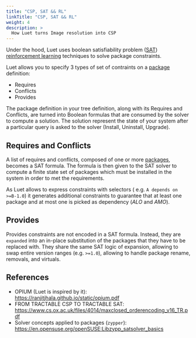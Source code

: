 ```yaml
---
title: "CSP, SAT && RL"
linkTitle: "CSP, SAT && RL"
weight: 4
description: >
  How Luet turns Image resolution into CSP
---
```


Under the hood, Luet uses boolean satisfiability problem ([SAT](https://en.wikipedia.org/wiki/Boolean_satisfiability_problem))  [reinforcement learning](https://en.wikipedia.org/wiki/Reinforcement_learning) techniques to solve package constraints.

Luet allows you to specify 3 types of set of contraints on a [package](/docs/concepts/packages/) definition:

- Requires
- Conflicts
- Provides

The package definition in your tree definition, along with its Requires and Conflicts, are turned into Boolean formulas that are consumed by the solver to compute a solution. The solution represent the state of your system after a particular query is asked to the solver (Install, Uninstall, Upgrade).

## Requires and Conflicts

A list of requires and conflicts, composed of one or more [packages](/docs/concepts/packages/), becomes a SAT formula. The formula is then given to the SAT solver to compute a finite state set of packages which must be installed in the system in order to met the requirements.

As Luet allows to express constraints with selectors ( e.g. `A depends on >=B-1.0`) it generates additional constraints to guarantee that at least one package and at most one is picked as dependency (*ALO* and *AMO*).

## Provides

Provides constraints are not encoded in a SAT formula. Instead, they are `expanded` into an in-place substitution of the packages that they have to be replaced with.
They share the same SAT logic of expansion, allowing to swap entire version ranges (e.g. `>=1.0`), allowing to handle package rename, removals, and virtuals.

## References

- OPIUM (Luet is inspired by it): https://ranjitjhala.github.io/static/opium.pdf
- FROM TRACTABLE CSP TO TRACTABLE SAT: https://www.cs.ox.ac.uk/files/4014/maxclosed_orderencoding_v16_TR.pdf
- Solver concepts applied to packages (`zypper`): https://en.opensuse.org/openSUSE:Libzypp_satsolver_basics
